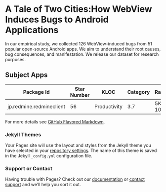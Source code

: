 # A Tale of Two Cities:How WebView Induces Bugs to Android Applications

In our empirical study, we collected 126 WebView-induced bugs from 51 popular open-source Android apps. We aim to understand their root causes, bug consequences, and manifestation. We release our dataset for research purposes.

## Subject Apps

Package Id | Star Number | KLOC | Category | Rating | Downloads |
---------- | ----------- | ---- | -------- | ------ | --------- |
jp.redmine.redmineclient | 56 | Productivity | 3.7 | 5K-10K |

For more details see [GitHub Flavored Markdown](https://guides.github.com/features/mastering-markdown/).

### Jekyll Themes

Your Pages site will use the layout and styles from the Jekyll theme you have selected in your [repository settings](https://github.com/calbee633810/wDroid/settings). The name of this theme is saved in the Jekyll `_config.yml` configuration file.

### Support or Contact

Having trouble with Pages? Check out our [documentation](https://help.github.com/categories/github-pages-basics/) or [contact support](https://github.com/contact) and we’ll help you sort it out.
